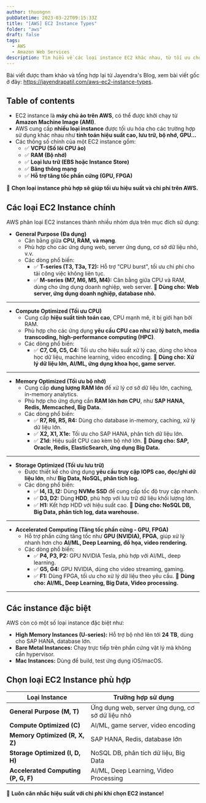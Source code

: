 ```yaml
---
author: thuongnn
pubDatetime: 2023-03-22T09:15:33Z
title: "[AWS] EC2 Instance Types"
folder: "aws"
draft: false
tags:
  - AWS
  - Amazon Web Services
description: Tìm hiểu về các loại instance EC2 khác nhau, từ tối ưu cho tính toán đến lưu trữ, và cách chọn loại instance phù hợp
---
```


Bài viết được tham khảo và tổng hợp lại từ Jayendra's Blog, xem bài viết gốc ở đây: https://jayendrapatil.com/aws-ec2-instance-types.

## Table of contents

- EC2 instance là **máy chủ ảo trên AWS**, có thể được khởi chạy từ **Amazon Machine Image (AMI)**.
- AWS cung cấp **nhiều loại instance** được tối ưu hóa cho các trường hợp sử dụng khác nhau như **tính toán hiệu suất cao, lưu trữ, bộ nhớ, GPU...**
- Các thông số chính của một EC2 instance gồm:
  - ✅ **VCPU (Số lõi CPU ảo)**
  - ✅ **RAM (Bộ nhớ)**
  - ✅ **Loại lưu trữ (EBS hoặc Instance Store)**
  - ✅ **Băng thông mạng**
  - ✅ **Hỗ trợ tăng tốc phần cứng (GPU, FPGA)**

📌 **Chọn loại instance phù hợp sẽ giúp tối ưu hiệu suất và chi phí trên AWS.**

## **Các loại EC2 Instance chính**

AWS phân loại EC2 instances thành nhiều nhóm dựa trên mục đích sử dụng:

- **General Purpose (Đa dụng)**
  - Cân bằng giữa **CPU, RAM, và mạng**.
  - Phù hợp cho các ứng dụng web, server ứng dụng, cơ sở dữ liệu nhỏ, v.v.
  - Các dòng phổ biến:
    - ✅ **T-series (T3, T3a, T2):** Hỗ trợ "CPU burst", tối ưu chi phí cho tải công việc không liên tục.
    - ✅ **M-series (M7, M6, M5, M4):** Cân bằng giữa CPU và RAM, dùng cho ứng dụng doanh nghiệp, web server.
      📌 **Dùng cho: Web server, ứng dụng doanh nghiệp, database nhỏ.**

---

- **Compute Optimized (Tối ưu CPU)**
  - Cung cấp **hiệu suất tính toán cao**, CPU mạnh mẽ, ít bị giới hạn bởi RAM.
  - Phù hợp cho các ứng dụng **yêu cầu CPU cao như xử lý batch, media transcoding, high-performance computing (HPC)**.
  - Các dòng phổ biến:
    - ✅ **C7, C6, C5, C4:** Tối ưu cho hiệu suất xử lý cao, dùng cho khoa học dữ liệu, machine learning, video encoding.
      📌 **Dùng cho: Xử lý dữ liệu lớn, AI/ML, ứng dụng khoa học, game server.**

---

- **Memory Optimized (Tối ưu bộ nhớ)**
  - Cung cấp **dung lượng RAM lớn** để xử lý cơ sở dữ liệu lớn, caching, in-memory analytics.
  - Phù hợp cho ứng dụng cần **RAM lớn hơn CPU**, như **SAP HANA, Redis, Memcached, Big Data.**
  - Các dòng phổ biến:
    - ✅ **R7, R6, R5, R4:** Dùng cho database in-memory, caching, xử lý dữ liệu lớn.
    - ✅ **X2, X1, X1e:** Tối ưu cho SAP HANA, phân tích dữ liệu lớn.
    - ✅ **Z1d:** Hiệu suất CPU cao kèm bộ nhớ lớn.
      📌 **Dùng cho: SAP, Oracle, Redis, ElasticSearch, ứng dụng Big Data.**

---

- **Storage Optimized (Tối ưu lưu trữ)**
  - Được thiết kế cho ứng dụng **yêu cầu truy cập IOPS cao, đọc/ghi dữ liệu lớn**, như **Big Data, NoSQL, phân tích log.**
  - Các dòng phổ biến:
    - ✅ **I4, I3, I2:** Dùng **NVMe SSD** để cung cấp tốc độ truy cập nhanh.
    - ✅ **D3, D2:** Dùng **HDD**, phù hợp với lưu trữ dữ liệu khối lượng lớn.
    - ✅ **H1:** Kết hợp HDD với hiệu suất cao.
      📌 **Dùng cho: NoSQL DB, Big Data, phân tích log, data warehouse.**

---

- **Accelerated Computing (Tăng tốc phần cứng - GPU, FPGA)**
  - Hỗ trợ phần cứng tăng tốc như **GPU (NVIDIA), FPGA**, giúp xử lý nhanh hơn cho **AI/ML, Deep Learning, đồ họa, video rendering.**
  - Các dòng phổ biến:
    - ✅ **P4, P3, P2:** GPU NVIDIA Tesla, phù hợp với AI/ML, deep learning.
    - ✅ **G5, G4:** GPU NVIDIA, dùng cho video streaming, gaming.
    - ✅ **F1:** Dùng FPGA, tối ưu cho xử lý dữ liệu theo yêu cầu.
      📌 **Dùng cho: AI/ML, Deep Learning, Big Data, Video processing.**

---

## Các instance đặc biệt

AWS còn có một số loại instance đặc biệt như:

- **High Memory Instances (U-series):** Hỗ trợ bộ nhớ lên tới **24 TB**, dùng cho SAP HANA, database lớn.
- **Bare Metal Instances:** Chạy trực tiếp trên phần cứng vật lý mà không cần hypervisor.
- **Mac Instances:** Dùng để build, test ứng dụng iOS/macOS.

## **Chọn loại EC2 Instance phù hợp**

| **Loại Instance**                   | **Trường hợp sử dụng**                           |
| ----------------------------------- | ------------------------------------------------ |
| **General Purpose (M, T)**          | Ứng dụng web, server ứng dụng, cơ sở dữ liệu nhỏ |
| **Compute Optimized (C)**           | AI/ML, game server, video encoding               |
| **Memory Optimized (R, X, Z)**      | SAP HANA, Redis, database lớn                    |
| **Storage Optimized (I, D, H)**     | NoSQL DB, phân tích dữ liệu, Big Data            |
| **Accelerated Computing (P, G, F)** | AI/ML, Deep Learning, Video Processing           |

📌 **Luôn cân nhắc hiệu suất với chi phí khi chọn EC2 instance!**
